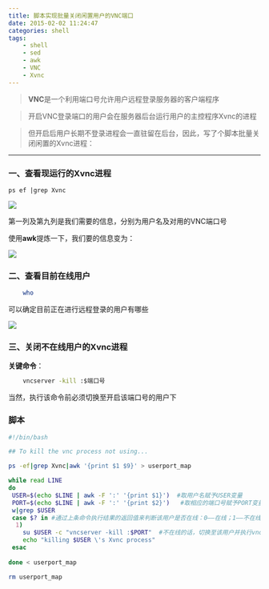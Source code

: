 ```yaml
---
title: 脚本实现批量关闭闲置用户的VNC端口
date: 2015-02-02 11:24:47
categories: shell
tags: 
	- shell
	- sed
	- awk
	- VNC
	- Xvnc
---
```





> **VNC**是一个利用端口号允许用户远程登录服务器的客户端程序


> 开启VNC登录端口的用户会在服务器后台运行用户的主控程序Xvnc的进程

> 但开启后用户长期不登录进程会一直驻留在后台，因此，写了个脚本批量关闭闲置的Xvnc进程：
__________________________________________________________


### 一、查看现运行的Xvnc进程 ###


    ps ef |grep Xvnc

![](http://p7wcdketk.bkt.clouddn.com/18-4-30/26316933.jpg)

第一列及第九列是我们需要的信息，分别为用户名及对用的VNC端口号

使用**awk**提炼一下，我们要的信息变为：

![](http://p7wcdketk.bkt.clouddn.com/18-4-30/21306540.jpg)

### 二、查看目前在线用户 ###

```bash
    who
```


可以确定目前正在进行远程登录的用户有哪些

![](http://p7wcdketk.bkt.clouddn.com/18-4-30/78058811.jpg)

### 三、关闭不在线用户的Xvnc进程 ###

**关键命令**：

```bash
    vncserver -kill :$端口号
```

当然，执行该命令前必须切换至开启该端口号的用户下

### 脚本 ###

```bash
#!/bin/bash

## To kill the vnc process not using...

ps -ef|grep Xvnc|awk '{print $1 $9}' > userport_map

while read LINE
do
 USER=$(echo $LINE | awk -F ':' '{print $1}')  #取用户名赋予USER变量
 PORT=$(echo $LINE | awk -F ':' '{print $2}')	#取相应的端口号赋予PORT变量
 w|grep $USER
 case $? in #通过上条命令执行结果的返回值来判断该用户是否在线：0——在线；1——不在线
  1)
	su $USER -c "vncserver -kill :$PORT"  #不在线的话，切换至该用户并执行vncserver -kill 命令
	echo "killing $USER \'s Xvnc process"
 esac
	 
done < userport_map

rm userport_map
```
